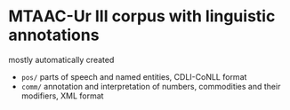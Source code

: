 # MTAAC-Ur III corpus with linguistic annotations

mostly automatically created

- `pos/` parts of speech and named entities, CDLI-CoNLL format
- `comm/` annotation and interpretation of numbers, commodities and their modifiers, XML format